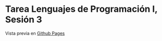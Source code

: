 # Tarea Lenguajes de Programación I, Sesión 3

Vista previa en [Github Pages](https://mgrmars.github.io/ldp-1-s3/)